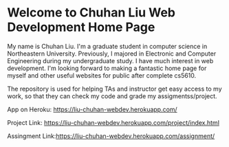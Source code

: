 # Welcome to Chuhan Liu Web Development Home Page
My name is Chuhan Liu. I'm a graduate student in computer science in Northeastern University. Previously, I majored in 
Electronic and Computer Engineering during my undergraduate study. I have much interest in web development. I'm looking
forward to making a fantastic home page for myself and other useful websites for public after complete cs5610.

The repository is used for helping TAs and instructor get easy access to my work, so that they can check my code and grade my assigmentss/project.

App on Heroku: https://liu-chuhan-webdev.herokuapp.com/

Project Link: https://liu-chuhan-webdev.herokuapp.com/project/index.html

Assingment Link:https://liu-chuhan-webdev.herokuapp.com/assignment/

